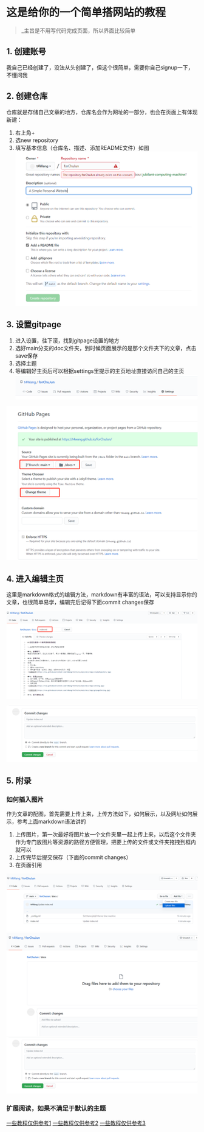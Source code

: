 # 这是给你的一个简单搭网站的教程

>_主旨是不用写代码完成页面，所以界面比较简单

## 1. 创建账号
我自己已经创建了，没法从头创建了，但这个很简单，需要你自己signup一下，不懂问我

## 2. 创建仓库
仓库就是存储自己文章的地方，仓库名会作为网址的一部分，也会在页面上有体现
新建：
1. 右上角+ 
2. 选new repository
3. 填写基本信息（仓库名、描述、添加README文件）如图
![创建仓库](https://raw.githubusercontent.com/t4Wang/forChuJun/main/docs/imgs/createRepostory.jpg)

## 3. 设置gitpage
1. 进入设置，往下滚，找到gitpage设置的地方
2. 选好main分支的doc文件夹，到时候页面展示的是那个文件夹下的文章，点击save保存
3. 选择主题
4. 等编辑好主页后可以根据settings里提示的主页地址直接访问自己的主页
![创建仓库](https://raw.githubusercontent.com/t4Wang/forChuJun/main/docs/imgs/setting.jpg)

![创建仓库](https://raw.githubusercontent.com/t4Wang/forChuJun/main/docs/imgs/gitpageSetting.jpg)

## 4. 进入编辑主页
这里是markdown格式的编辑方法，markdown有丰富的语法，可以支持显示你的文章，也很简单易学，编辑完后记得下面commit changes保存

![创建仓库](https://raw.githubusercontent.com/t4Wang/forChuJun/main/docs/imgs/editingIndex.jpg)

![提交保存](https://raw.githubusercontent.com/t4Wang/forChuJun/main/docs/imgs/commitChanges.jpg)

## 5. 附录

### 如何插入图片
作为文章的配图，首先需要上传上来，上传方法如下，如何展示，以及网址如何展示，参考上面markdown语法讲的
1. 上传图片，第一次最好将图片放一个文件夹里一起上传上来，以后这个文件夹作为专门放图片等资源的路径方便管理，把要上传的文件或文件夹拖拽到框内就可以
2. 上传完毕后提交保存（下面的commit changes）
3. 在页面引用

![上传](https://raw.githubusercontent.com/t4Wang/forChuJun/main/docs/imgs/uploadFiles.jpg)
![拖拽](https://raw.githubusercontent.com/t4Wang/forChuJun/main/docs/imgs/dropFiles.jpg)
![提交保存](https://raw.githubusercontent.com/t4Wang/forChuJun/main/docs/imgs/commitChanges.jpg)

### 扩展阅读，如果不满足于默认的主题
[一些教程仅供参考1](https://cyzus.github.io/2015/06/21/github-build-blog/)
[一些教程仅供参考2](https://zhuanlan.zhihu.com/p/35569424)
[一些教程仅供参考3](https://www.jianshu.com/p/d234573035aa)
